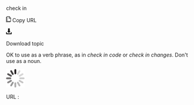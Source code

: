 # 

check in

![Copy URL](media/check-in/Copy.png)
Copy URL

![Download](media/check-in/Download.png)

Download topic

OK to use as a verb phrase, as in *check in code* or *check in changes*. Don't use as a noun.

![In progress](media/check-in/activity-large.gif)

URL :
